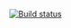 [![Build status](https://ci.appveyor.com/api/projects/status/yevkibm6m05c1opp/branch/main?svg=true)](https://ci.appveyor.com/project/IrinaVN2015/hw5patterns-task2/branch/main)
